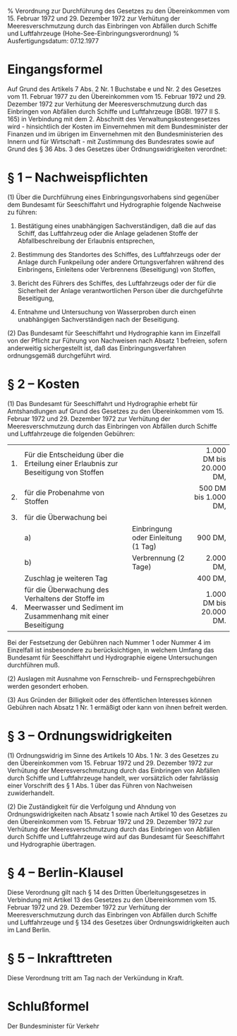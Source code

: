 % Verordnung zur Durchführung des Gesetzes zu den Übereinkommen vom 15. Februar 1972 und 29. Dezember 1972 zur Verhütung der Meeresverschmutzung durch das Einbringen von Abfällen durch Schiffe und Luftfahrzeuge  (Hohe-See-Einbringungsverordnung)
% Ausfertigungsdatum: 07.12.1977
 
# Eingangsformel

Auf Grund des Artikels 7 Abs. 2 Nr. 1 Buchstabe e und Nr. 2 des Gesetzes vom 11. Februar 1977 zu den Übereinkommen vom 15. Februar 1972 und 29. Dezember 1972 zur Verhütung der Meeresverschmutzung durch das Einbringen von Abfällen durch Schiffe und Luftfahrzeuge (BGBl. 1977 II S. 165) in Verbindung mit dem 2. Abschnitt des Verwaltungskostengesetzes wird - hinsichtlich der Kosten im Einvernehmen mit dem Bundesminister der Finanzen und im übrigen im Einvernehmen mit den Bundesministerien des Innern und für Wirtschaft - mit Zustimmung des Bundesrates sowie auf Grund des § 36 Abs. 3 des Gesetzes über Ordnungswidrigkeiten verordnet:

# § 1 – Nachweispflichten

(1) Über die Durchführung eines Einbringungsvorhabens sind gegenüber dem Bundesamt für Seeschiffahrt und Hydrographie folgende Nachweise zu führen:

1. Bestätigung eines unabhängigen Sachverständigen, daß die auf das Schiff, das Luftfahrzeug oder die Anlage geladenen Stoffe der Abfallbeschreibung der Erlaubnis entsprechen,

2. Bestimmung des Standortes des Schiffes, des Luftfahrzeugs oder der Anlage durch Funkpeilung oder andere Ortungsverfahren während des Einbringens, Einleitens oder Verbrennens (Beseitigung) von Stoffen,

3. Bericht des Führers des Schiffes, des Luftfahrzeugs oder der für die Sicherheit der Anlage verantwortlichen Person über die durchgeführte Beseitigung,

4. Entnahme und Untersuchung von Wasserproben durch einen unabhängigen Sachverständigen nach der Beseitigung.

(2) Das Bundesamt für Seeschiffahrt und Hydrographie kann im Einzelfall von der Pflicht zur Führung von Nachweisen nach Absatz 1 befreien, sofern anderweitig sichergestellt ist, daß das Einbringungsverfahren ordnungsgemäß durchgeführt wird.

# § 2 – Kosten

(1) Das Bundesamt für Seeschiffahrt und Hydrographie erhebt für Amtshandlungen auf Grund des Gesetzes zu den Übereinkommen vom 15. Februar 1972 und 29. Dezember 1972 zur Verhütung der Meeresverschmutzung durch das Einbringen von Abfällen durch Schiffe und Luftfahrzeuge die folgenden Gebühren:  

|     |                                                                                                                |                                     |                         |
|:-----|:-----|:----------------------------------|--------------------------:|
| 1\. | Für die Entscheidung über die Erteilung einer Erlaubnis zur Beseitigung von Stoffen                            |                                     | 1.000 DM bis 20.000 DM, |
| 2\. | für die Probenahme von Stoffen                                                                                 |                                     |    500 DM bis 1.000 DM, |
| 3\. | für die Überwachung bei                                                                                        |                                     |                         |
|     | a)                                                                                                            | Einbringung oder Einleitung (1 Tag) |                 900 DM, |
|     | b)                                                                                                            | Verbrennung (2 Tage)                |               2.000 DM, |
|     | Zuschlag je weiteren Tag                                                                                       |                                     |                 400 DM, |
| 4\. | für die Überwachung des Verhaltens der Stoffe im Meerwasser und Sediment im Zusammenhang mit einer Beseitigung |                                     | 1.000 DM bis 20.000 DM. |

  
Bei der Festsetzung der Gebühren nach Nummer 1 oder Nummer 4 im Einzelfall ist insbesondere zu berücksichtigen, in welchem Umfang das Bundesamt für Seeschiffahrt und Hydrographie eigene Untersuchungen durchführen muß.

(2) Auslagen mit Ausnahme von Fernschreib- und Fernsprechgebühren werden gesondert erhoben.

(3) Aus Gründen der Billigkeit oder des öffentlichen Interesses können Gebühren nach Absatz 1 Nr. 1 ermäßigt oder kann von ihnen befreit werden.

# § 3 – Ordnungswidrigkeiten

(1) Ordnungswidrig im Sinne des Artikels 10 Abs. 1 Nr. 3 des Gesetzes zu den Übereinkommen vom 15. Februar 1972 und 29. Dezember 1972 zur Verhütung der Meeresverschmutzung durch das Einbringen von Abfällen durch Schiffe und Luftfahrzeuge handelt, wer vorsätzlich oder fahrlässig einer Vorschrift des § 1 Abs. 1 über das Führen von Nachweisen zuwiderhandelt.

(2) Die Zuständigkeit für die Verfolgung und Ahndung von Ordnungswidrigkeiten nach Absatz 1 sowie nach Artikel 10 des Gesetzes zu den Übereinkommen vom 15. Februar 1972 und 29. Dezember 1972 zur Verhütung der Meeresverschmutzung durch das Einbringen von Abfällen durch Schiffe und Luftfahrzeuge wird auf das Bundesamt für Seeschiffahrt und Hydrographie übertragen.

# § 4 – Berlin-Klausel

Diese Verordnung gilt nach § 14 des Dritten Überleitungsgesetzes in Verbindung mit Artikel 13 des Gesetzes zu den Übereinkommen vom 15. Februar 1972 und 29. Dezember 1972 zur Verhütung der Meeresverschmutzung durch das Einbringen von Abfällen durch Schiffe und Luftfahrzeuge und § 134 des Gesetzes über Ordnungswidrigkeiten auch im Land Berlin.

# § 5 – Inkrafttreten

Diese Verordnung tritt am Tag nach der Verkündung in Kraft.

# Schlußformel

Der Bundesminister für Verkehr
